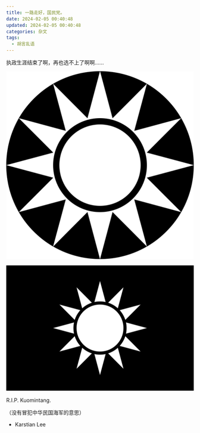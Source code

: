 ```yaml
---
title: 一路走好，国民党。
date: 2024-02-05 00:40:48
updated: 2024-02-05 00:40:48
categories: 杂文
tags:
  - 胡言乱语
---
```


执政生涯结束了啊，再也选不上了啊啊......

![Kuomintang Emblem Black BG](images/kuomintang_emblem_blackbg.svg)

![Kuomintang Flag Black BG](images/kuomintang_flag_blackbg.svg)

R.I.P. Kuomintang.

（没有冒犯中华民国海军的意思）

- Karstian Lee

